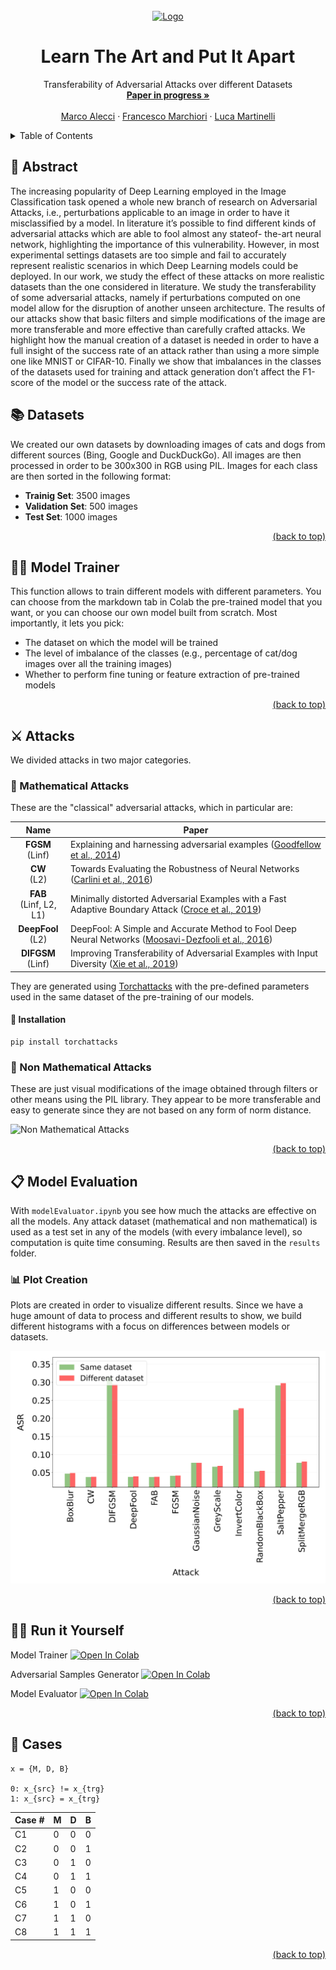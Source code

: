 <div id="top"></div>
<!-- PROJECT LOGO -->
<br />
<div align="center">
  <a href="https://github.com/luca-martinelli-09/orco-gan">
    <img src="https://i.postimg.cc/P5m5r2sX/cat-no-bg.png" alt="Logo" width="150" height="150">
  </a>

  <h1 align="center">Learn The Art and Put It Apart</h1>

  <p align="center">
    Transferability of Adversarial Attacks over different Datasets
    <br />
    <a href=""><strong>Paper in progress »</strong></a>
    <br />
    <br />
    <a href="https://github.com/MarcoAlecci">Marco Alecci</a>
    ·
    <a href="https://github.com/FrancescoMarchiori">Francesco Marchiori</a>
    ·
    <a href="https://github.com/luca-martinelli-09">Luca Martinelli</a>
  </p>
</div>

<!-- TABLE OF CONTENTS -->
<details>
  <summary>Table of Contents</summary>
  <ol>
    <li>
      <a href="#abstract">Abstract</a>
    </li>
    <li>
      <a href="#datasets">Datasets</a>
    </li>
    <li>
      <a href="#trainer">Model Trainer</a>
    </li>
    <li>
      <a href="#attacks">Attacks</a>
      <ul>
        <li><a href="#mathattacks">Mathematical Attacks</a></li>
        <li><a href="#nonmathattacks">Non Mathematical Attacks</a></li>
      </ul>
    </li>
    <li>
      <a href="#eval">Model Evaluation</a>
    </li>
    <li>
      <a href="#plots">Plot Creation</a>
    </li>
    <li>
      <a href="#run">Run It Yourself</a>
    </li>
    <li>
      <a href="#cases">Cases</a>
    </li>
  </ol>
</details>

<div id="abstract"></div>

## 🧩 Abstract

The increasing popularity of Deep Learning employed in the Image Classification task opened a whole new branch of research on Adversarial Attacks, i.e., perturbations applicable to an image in order to have it misclassified by a model. In literature it’s possible to find different kinds of adversarial attacks which are able to fool almost any stateof- the-art neural network, highlighting the importance of this vulnerability. However, in most experimental settings datasets are too simple and fail to accurately represent realistic scenarios in which Deep Learning models could be deployed. In our work, we study the effect of these attacks on more realistic datasets than the one considered in literature. We study the transferability of some adversarial attacks, namely if perturbations computed on one model allow for the disruption of another unseen architecture. The results of our attacks show that basic filters and simple modifications of the image are more transferable and more effective than carefully crafted attacks. We highlight how the manual creation of a dataset is needed in order to have a full insight of the success rate of an attack rather than using a more simple one like MNIST or CIFAR-10. Finally we show that imbalances in the classes of the datasets used for training and attack generation don’t affect the F1-score of the model or the success rate of the attack.

<div id="datasets"></div>

## 📚 Datasets

We created our own datasets by downloading images of cats and dogs from different sources (Bing, Google and DuckDuckGo). All images are then processed in order to be 300x300 in RGB using PIL. Images for each class are then sorted in the following format:
* **Trainig Set**: 3500 images
* **Validation Set**: 500 images
* **Test Set**: 1000 images

<p align="right"><a href="#top">(back to top)</a></p>

<div id="trainer"></div>

## 💪🏽 Model Trainer

This function allows to train different models with different parameters. You can choose from the markdown tab in Colab the pre-trained model that you want, or you can choose our own model built from scratch. Most importantly, it lets you pick:
* The dataset on which the model will be trained
* The level of imbalance of the classes (e.g., percentage of cat/dog images over all the training images)
* Whether to perform fine tuning or feature extraction of pre-trained models

<p align="right"><a href="#top">(back to top)</a></p>

<div id="attacks"></div>

## ⚔️ Attacks

We divided attacks in two major categories.

<div id="mathattacks"></div>

### 🔢 Mathematical Attacks

These are the "classical" adversarial attacks, which in particular are:

|          Name          | Paper                                                        |
| :--------------------: | ------------------------------------------------------------ |
|  **FGSM**<br />(Linf)  | Explaining and harnessing adversarial examples ([Goodfellow et al., 2014](https://arxiv.org/abs/1412.6572)) |
|    **CW**<br />(L2)    | Towards Evaluating the Robustness of Neural Networks ([Carlini et al., 2016](https://arxiv.org/abs/1608.04644)) |
| **FAB**<br />(Linf, L2, L1) | Minimally distorted Adversarial Examples with a Fast Adaptive Boundary Attack ([Croce et al., 2019](https://arxiv.org/abs/1907.02044)) |
| **DeepFool**<br />(L2) | DeepFool: A Simple and Accurate Method to Fool Deep Neural Networks ([Moosavi-Dezfooli et al., 2016](https://arxiv.org/abs/1511.04599)) |
| **DIFGSM**<br />(Linf) | Improving Transferability of Adversarial Examples with Input Diversity ([Xie et al., 2019](https://arxiv.org/abs/1803.06978)) |

They are generated using [Torchattacks](https://github.com/Harry24k/adversarial-attacks-pytorch) with the pre-defined parameters used in the same dataset of the pre-training of our models.

#### :hammer: Installation

```
pip install torchattacks
```

<div id="nonmathattacks"></div>

### 🎨 Non Mathematical Attacks

These are just visual modifications of the image obtained through filters or other means using the PIL library. They appear to be more transferable and easy to generate since they are not based on any form of norm distance.

![Non Mathematical Attacks](/plots_creation/plots/png/catNonMathAttacks.jpg?raw=true "Non Mathematical Attacks")

<p align="right"><a href="#top">(back to top)</a></p>

<div id="eval"></div>

## 📋 Model Evaluation

With `modelEvaluator.ipynb` you see how much the attacks are effective on all the models. Any attack dataset (mathematical and non mathematical) is used as a test set in any of the models (with every imbalance level), so computation is quite time consuming. Results are then saved in the `results` folder.

<div id="plots"></div>

### 📊 Plot Creation

Plots are created in order to visualize different results. Since we have a huge amount of data to process and different results to show, we build different histograms with a focus on differences between models or datasets.

![RQ Example](/plots_creation/plots/png/rq1_variant.jpg?raw=true "RQ Example")

<p align="right"><a href="#top">(back to top)</a></p>

<div id="run"></div>

## 🏃🏽 Run it Yourself

Model Trainer [![Open In Colab](https://colab.research.google.com/assets/colab-badge.svg)](https://colab.research.google.com/github/luca-martinelli-09/orco-gan/blob/main/modelTrainer.ipynb)

Adversarial Samples Generator [![Open In Colab](https://colab.research.google.com/assets/colab-badge.svg)](https://colab.research.google.com/github/luca-martinelli-09/orco-gan/blob/main/adversarialSamplesGenerator.ipynb)

Model Evaluator [![Open In Colab](https://colab.research.google.com/assets/colab-badge.svg)](https://colab.research.google.com/github/luca-martinelli-09/orco-gan/blob/main/modelEvaluator.ipynb)

<p align="right"><a href="#top">(back to top)</a></p>

<div id="cases"></div>

## 📌 Cases

```
x = {M, D, B}

0: x_{src} != x_{trg}
1: x_{src} = x_{trg}
```

| Case # | M | D | B |
|--------|---|---|---|
| C1     | 0 | 0 | 0 |
| C2     | 0 | 0 | 1 |
| C3     | 0 | 1 | 0 |
| C4     | 0 | 1 | 1 |
| C5     | 1 | 0 | 0 |
| C6     | 1 | 0 | 1 |
| C7     | 1 | 1 | 0 |
| C8     | 1 | 1 | 1 |

<p align="right"><a href="#top">(back to top)</a></p>